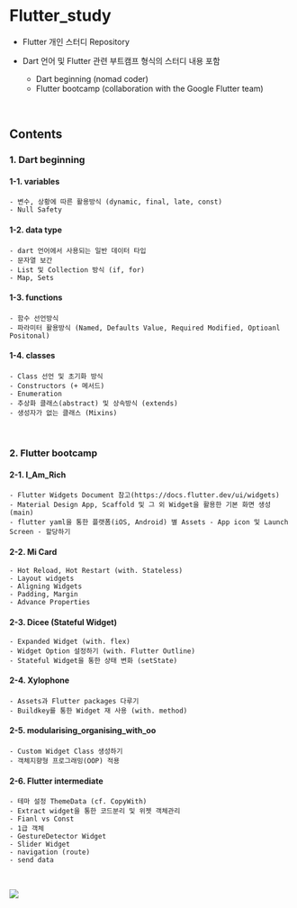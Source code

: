 # Flutter_study
- Flutter 개인 스터디 Repository
- Dart 언어 및 Flutter 관련 부트캠프 형식의 스터디 내용 포함
   
  - Dart beginning (nomad coder)  
  - Flutter bootcamp (collaboration with the Google Flutter team)

<br>

## Contents

### 1. Dart beginning

#### 1-1. variables

    - 변수, 상황에 따른 활용방식 (dynamic, final, late, const)
    - Null Safety

#### 1-2. data type

    - dart 언어에서 사용되는 일반 데이터 타입
    - 문자열 보간
    - List 및 Collection 방식 (if, for)
    - Map, Sets

#### 1-3. functions

    - 함수 선언방식
    - 파라미터 활용방식 (Named, Defaults Value, Required Modified, Optioanl Positonal)

#### 1-4. classes
    - Class 선언 및 초기화 방식
    - Constructors (+ 메서드)
    - Enumeration
    - 추상화 클래스(abstract) 및 상속방식 (extends)
    - 생성자가 없는 클래스 (Mixins)

<br>

### 2. Flutter bootcamp

#### 2-1. I_Am_Rich
    - Flutter Widgets Document 참고(https://docs.flutter.dev/ui/widgets)
    - Material Design App, Scaffold 및 그 외 Widget을 활용한 기본 화면 생성 (main)
    - flutter yaml을 통한 플랫폼(iOS, Android) 별 Assets - App icon 및 Launch Screen - 할당하기

#### 2-2. Mi Card
    - Hot Reload, Hot Restart (with. Stateless)
    - Layout widgets
    - Aligning Widgets
    - Padding, Margin
    - Advance Properties
    
#### 2-3. Dicee (Stateful Widget)
    - Expanded Widget (with. flex)
    - Widget Option 설정하기 (with. Flutter Outline)
    - Stateful Widget을 통한 상태 변화 (setState)
    
#### 2-4. Xylophone 
    - Assets과 Flutter packages 다루기
    - Buildkey를 통한 Widget 재 사용 (with. method)

#### 2-5. modularising_organising_with_oo
    - Custom Widget Class 생성하기
    - 객체지향형 프로그래밍(OOP) 적용

#### 2-6. Flutter intermediate
    - 테마 설정 ThemeData (cf. CopyWith)
    - Extract widget을 통한 코드분리 및 위젯 객체관리
    - Fianl vs Const
    - 1급 객체
    - GestureDetector Widget
    - Slider Widget 
    - navigation (route)
    - send data


<br>

<a href="https://hits.seeyoufarm.com"><img src="https://hits.seeyoufarm.com/api/count/incr/badge.svg?url=https%3A%2F%2Fgithub.com%2Fonthelots%2FScoop&count_bg=%230CC0DF&title_bg=%23555555&icon=&icon_color=%23E7E7E7&title=hits&edge_flat=false"/></a>

